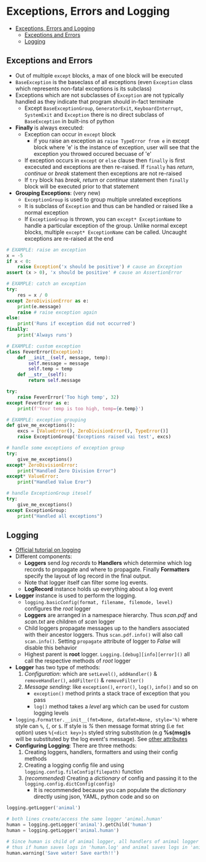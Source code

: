# Exceptions, Errors and Logging

- [Exceptions, Errors and Logging](#exceptions-errors-and-logging)
  - [Exceptions and Errors](#exceptions-and-errors)
  - [Logging](#logging)

## Exceptions and Errors

- Out of multiple `except` blocks, a max of one block will be executed
- `BaseException` is the baseclass of all exceptions (even `Exception` class which represents non-fatal exceptions is its subclass)
- Exceptions which are not subclasses of `Exception` are not typically handled as they indicate that program should in-fact terminate
  - Except `BaseExceptionGroup`, `GeneratorExit`, `KeyboardInterrupt`, `SystemExit` and `Exception` there is no direct subclass of `BaseException` in built-ins of python
- **Finally** is always executed:
  - Exception can occur in `except` block
    - if you raise an exception as `raise TypeError from e` in except block where 'e' is the instance of exception, user will see that the exception you throwed occured becuase of 'e'
  - If exception occurs in `except` or `else` clause then `finally` is first excecuted and exceptions are then re-raised. If `finally` has *return*, *continue* or *break* statement then exceptions are not re-raised
  - If `try` block has *break*, *return* or *continue* statement then `finally` block will be executed prior to that statement
- **Grouping Exceptions**: (very new)
  - `ExceptionGroup` is used to group multiple unrelated exceptions
  - It is subclass of `Exception` and thus can be handled or raised like a normal exception
  - If `ExceptionGroup` is thrown, you can `except* ExceptionName` to handle a particular exception of the group. Unlike normal except blocks, multiple `except* ExceptionName` can be called. Uncaught exceptions are re-raised at the end

```python
# EXAMPLE: raise an exception
x = -5
if x < 0:
    raise Exception('x should be positive') # cause an Exception 
assert (x > 0), 'x should be positive' # cause an AssertionError

# EXAMPLE: catch an exception
try:
    res = x / 0
except ZeroDivisionError as e:
    print(e.message)
    raise # raise exception again
else:
    print('Runs if exception did not occurred')
finally:
    print('Always runs')

# EXAMPLE: custom exception
class FeverError(Exception):
    def __init__(self, message, temp):
        self.message = message
        self.temp = temp
    def __str__(self):
        return self.message

try:
    raise FeverError('Too high temp', 32)
except FeverError as e:
    print(f'Your temp is too high, temp={e.temp}')

# EXAMPLE: exception grouping
def give_me_exceptions():
    excs = [ValueError(), ZeroDivisionError(), TypeError()]
    raise ExceptionGroup('Exceptions raised vai test', excs)

# handle some exceptions of exception group
try:
    give_me_exceptions()
except* ZeroDivisionError:
    print("Handled Zero Division Error")
except* ValueError:
    print("Handled Value Eror")

# handle ExceptionGroup iteself
try:
    give_me_exceptions()
except ExceptionGroup:
    print("Handled all exceptions")
```

## Logging

- [Official tutorial on logging](https://docs.python.org/3/howto/logging.html)
- Different components:
  - **Loggers** send *log records* to **Handlers** which determine which log records to propagate and where to propagate. Finally **Formatters** specify the layout of log record in the final output.
  - Note that logger itself can filter some log events.
  - **LogRecord** instance holds up everything about a log event
- **Logger** instance is used to perform the logging.
  - `logging.basicConfig(format, filename, filemode, level)` configures the *root* logger
  - **Loggers** are arranged in a namespace hierarchy. Thus *scan.pdf* and *scan.txt* are children of *scan* logger
  - Child loggers propagate messages up to the handlers associated with their ancestor loggers. Thus `scan.pdf.info()` will also call `scan.info()`. Setting `propagate` attribute of logger to *False* will disable this behavior
  - Highest parent is **root** logger. `Logging.[debug][info][error]()` all call the respective methods of *root* logger
- **Logger** has two type of methods:
  1. *Configuration*: which are `setLevel()`, `addHandler()` & `removeHandler()`, `addFilter()` & `removeFilter()`
  2. *Message sending*: like `exception()`, `error()`, `log()`, `info()` and so on
     - `exception()` method prints a stack trace of exception that you pass
     - `log()` method takes a *level* arg which can be used for custom logging levels
- `logging.Formatter.__init__(fmt=None, datafmt=None, style='%)` where style can `%`, `{`, or `$`. If style is *%* then message format string (i.e `fmt` option) uses `%{<dict key>}s` styled string substitution (e.g **%s(msg)s** will be substituted by the log event's message). See [other attributes](https://docs.python.org/3/library/logging.html#logrecord-attributes)
- **Configuring Logging**: There are three methods:
  1. Creating loggers, handlers, formatters and using their config methods
  2. Creating a logging config file and using `logging.config.fileConfig(filepath)` function
  3. *(recommended)* Creating a *dictionary* of config and passing it to the `logging.config.dictConfig(config)`
     - It is recommended because you can populate the *dictionary* directly using json, YAML, python code and so on

```python
logging.getLogger('animal')

# both lines create/access the same logger 'animal.human'
human = logging.getLogger('animal').getChild('human')
human = logging.getLogger('animal.human')

# Since human is child of animal logger, all handlers of animal logger will receive this event
# thus if human saves logs in 'human.log' and animal saves logs in 'animal.log', both files will a new log entry
human.warning('Save water! Save earth!!')
```
